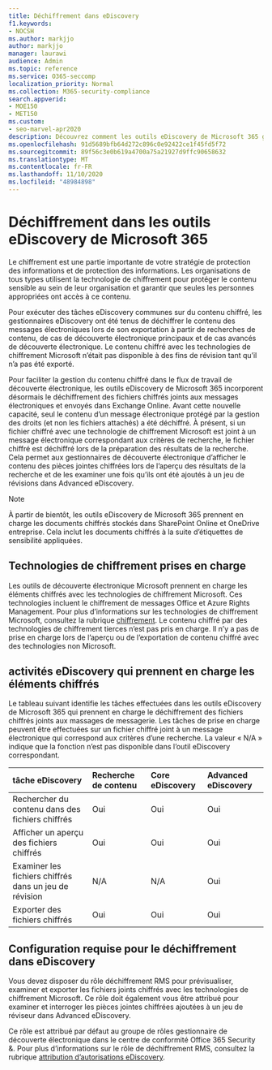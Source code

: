 ```yaml
---
title: Déchiffrement dans eDiscovery
f1.keywords:
- NOCSH
ms.author: markjjo
author: markjjo
manager: laurawi
audience: Admin
ms.topic: reference
ms.service: O365-seccomp
localization_priority: Normal
ms.collection: M365-security-compliance
search.appverid:
- MOE150
- MET150
ms.custom:
- seo-marvel-apr2020
description: Découvrez comment les outils eDiscovery de Microsoft 365 gèrent les documents chiffrés joints aux messages électroniques.
ms.openlocfilehash: 91d5689bfb64d272c896c0e92422ce1f45fd5f72
ms.sourcegitcommit: 89f56c3e0b619a4700a75a21927d9ffc90658632
ms.translationtype: MT
ms.contentlocale: fr-FR
ms.lasthandoff: 11/10/2020
ms.locfileid: "48984898"
---
```

# <a name="decryption-in-microsoft-365-ediscovery-tools"></a>Déchiffrement dans les outils eDiscovery de Microsoft 365

Le chiffrement est une partie importante de votre stratégie de protection des informations et de protection des informations. Les organisations de tous types utilisent la technologie de chiffrement pour protéger le contenu sensible au sein de leur organisation et garantir que seules les personnes appropriées ont accès à ce contenu.

Pour exécuter des tâches eDiscovery communes sur du contenu chiffré, les gestionnaires eDiscovery ont été tenus de déchiffrer le contenu des messages électroniques lors de son exportation à partir de recherches de contenu, de cas de découverte électronique principaux et de cas avancés de découverte électronique. Le contenu chiffré avec les technologies de chiffrement Microsoft n’était pas disponible à des fins de révision tant qu’il n’a pas été exporté.

Pour faciliter la gestion du contenu chiffré dans le flux de travail de découverte électronique, les outils eDiscovery de Microsoft 365 incorporent désormais le déchiffrement des fichiers chiffrés joints aux messages électroniques et envoyés dans Exchange Online. Avant cette nouvelle capacité, seul le contenu d’un message électronique protégé par la gestion des droits (et non les fichiers attachés) a été déchiffré. À présent, si un fichier chiffré avec une technologie de chiffrement Microsoft est joint à un message électronique correspondant aux critères de recherche, le fichier chiffré est déchiffré lors de la préparation des résultats de la recherche. Cela permet aux gestionnaires de découverte électronique d’afficher le contenu des pièces jointes chiffrées lors de l’aperçu des résultats de la recherche et de les examiner une fois qu’ils ont été ajoutés à un jeu de révisions dans Advanced eDiscovery.

> [!NOTE]
> À partir de bientôt, les outils eDiscovery de Microsoft 365 prennent en charge les documents chiffrés stockés dans SharePoint Online et OneDrive entreprise. Cela inclut les documents chiffrés à la suite d’étiquettes de sensibilité appliquées.

## <a name="supported-encryption-technologies"></a>Technologies de chiffrement prises en charge

Les outils de découverte électronique Microsoft prennent en charge les éléments chiffrés avec les technologies de chiffrement Microsoft. Ces technologies incluent le chiffrement de messages Office et Azure Rights Management. Pour plus d’informations sur les technologies de chiffrement Microsoft, consultez la rubrique [chiffrement](encryption.md). Le contenu chiffré par des technologies de chiffrement tierces n’est pas pris en charge. Il n’y a pas de prise en charge lors de l’aperçu ou de l’exportation de contenu chiffré avec des technologies non Microsoft.

## <a name="ediscovery-activities-that-support-encrypted-items"></a>activités eDiscovery qui prennent en charge les éléments chiffrés

Le tableau suivant identifie les tâches effectuées dans les outils eDiscovery de Microsoft 365 qui prennent en charge le déchiffrement des fichiers chiffrés joints aux massages de messagerie. Les tâches de prise en charge peuvent être effectuées sur un fichier chiffré joint à un message électronique qui correspond aux critères d’une recherche. La valeur « N/A » indique que la fonction n’est pas disponible dans l’outil eDiscovery correspondant.

|tâche eDiscovery  |Recherche de contenu  |Core eDiscovery  |Advanced eDiscovery  |
|:---------|:---------|:---------|:---------|
|Rechercher du contenu dans des fichiers chiffrés     |Oui      |Oui      |Oui      |
|Afficher un aperçu des fichiers chiffrés     |Oui      |Oui     |Oui       |
|Examiner les fichiers chiffrés dans un jeu de révision    |N/A      |N/A        | Oui        |
|Exporter des fichiers chiffrés    |Oui       |Oui  |Oui    |

## <a name="requirements-for-decryption-in-ediscovery"></a>Configuration requise pour le déchiffrement dans eDiscovery

Vous devez disposer du rôle déchiffrement RMS pour prévisualiser, examiner et exporter les fichiers joints chiffrés avec les technologies de chiffrement Microsoft. Ce rôle doit également vous être attribué pour examiner et interroger les pièces jointes chiffrées ajoutées à un jeu de réviseur dans Advanced eDiscovery.

Ce rôle est attribué par défaut au groupe de rôles gestionnaire de découverte électronique dans le centre de conformité Office 365 Security &. Pour plus d’informations sur le rôle de déchiffrement RMS, consultez la rubrique [attribution d’autorisations eDiscovery](assign-ediscovery-permissions.md#rms-decrypt).
